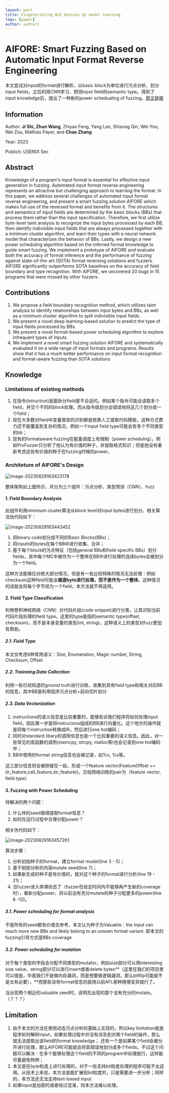 ```yaml
---
layout: post
title: Fingerprinting BLE Devices by model learning
tags: [paper]
author: author1
---
```


# AIFORE: Smart Fuzzing Based on Automatic Input Format Reverse Engineering

本文尝试对input的format进行解析，以basic block为单位进行污点分析、划分input fields，之后利用CNN学习、预测input field的semantic type。得到了input knowledge后，提出了一种新的power schedualing of fuzzing。[原文链接](https://www.usenix.org/conference/usenixsecurity23/presentation/shi-ji)

## Information

Author:  **Ji Shi, Zhun Wang**, Zhiyao Feng, Yang Lan, Shisong Qin, Wei You, Wei Zou, Mathias Payer, and **Chao Zhang**

Year: 2023

Publich: USENIX Sec



## Abstract

Knowledge of a program's input format is essential for effective input generation in fuzzing. Automated input format reverse engineering represents an attractive but challenging approach to learning the format. In this paper, we address several challenges of automated input format reverse engineering, and present a smart fuzzing solution AIFORE which makes full use of the reversed format and benefits from it. The structures and semantics of input fields are determined by the basic blocks (BBs) that process them rather than the input specification. Therefore, we first utilize byte-level taint analysis to recognize the input bytes processed by each BB, then identify indivisible input fields that are always processed together with a minimum cluster algorithm, and learn their types with a neural network model that characterizes the behavior of BBs. Lastly, we design a new power scheduling algorithm based on the inferred format knowledge to guide smart fuzzing. We implement a prototype of AIFORE and evaluate both the accuracy of format inference and the performance of fuzzing against state-of-the-art (SOTA) format reversing solutions and fuzzers. AIFORE significantly outperforms SOTA baselines on the accuracy of field boundary and type recognition. With AIFORE, we uncovered 20 bugs in 15 programs that were missed by other fuzzers.



## Contributions

1. We propose a field boundary recognition method, which utilizes taint analysis to identify relationships between input bytes and BBs, as well as a minimum cluster algorithm to split indivisible input fields.
2. We present a novel deep learning–based solution to predict the type of input fields processed by BBs.
3. We present a novel format-based power scheduling algorithm to explore infrequent types of inputs
4. We implement a novel smart fuzzing solution AIFORE and systematically evaluated it on a wide range of input formats and programs. Results show that it has a much better performance on input format recognition and format-aware fuzzing than SOTA solutions



## Knowledge

### Limitations of existing methods

1. 在指令(intruction)层面拆分field是不合适的。例如某个指令可能会读取多个field，并交个不同的block处理，而从指令级划分会错误地将这几个划分成一个field；
2. 现在大多数对field中变量类型的识别都是依靠人工提取代码模板，这种方式费力还不能覆盖到复杂的情况，例如一个input field type可能会有多个不同类型的bb；
3. 现有的formataware fuzzing在能量调度上有限制（power schedulng）。例如ProFuzzer只分析了他认为有价值的种子，并提取格式知识；但是他没有重新考虑这些有价值的种子在fuzzing时候的power。



### Architeture of AIFORE's Design

![image-20230829163423178](../Images/image-20230829163423178.png)

整体架构如上图所示，共分为三个组件：污点分析、类型预测（CNN）、fuzz

#### 1. Field Boundary Analysis

此组件利用minimum cluster算法从block level对input bytes进行划分，相关算法伪代码如下：

![image-20230829163443452](../Images/image-20230829163443452.png)

1. 将binary code划分成不同的Basic Blocks(BBs)；
2. 将inputs的bytes在每个BB中进行收集、合并；
3. 基于每个block的污点特征（包括general BBs和field-specific BBs）划分fields，其中每个MC中被作为一个整体在BB中进行处理的连续bytes会被划分为一个field。

这种方法能够应对绝大部分情况，但是有一些比较特殊的情况无法处理：例如checksum这种field可能会**被逐byte进行处理，而不是作为一个整体**。这种情况的话就会将每个字节视为一个field，本方法就不再适用。

#### 2. Field Type Classification

利用卷积神经网络（CNN）对代码片段(code snippet)进行分类，让其识别当前代码片段处理的field type。这里的type是指的semantic type(offset, checksum)，而不是本身变量的类型(int, string)，这种语义上的类型对fuzz更加有帮助。

##### 2.1. Field Type

本文仅考虑6种常用语义：Size, Enumeration, Magic number, String, Checksum, Offset

##### 2.2. Trainning Data Collection

利用一些已经知道的ground truth进行训练，收集到具有field type和相关对应BB的信息，其中BB是利用程序污点分析+前向切片划分

##### 2.3. Data Vectorization

1. instructions的语义信息是比较重要的，能够告诉我们程序将如何处理input field，因此第一步是将instrucions组成的BB进行向量化。这个地方的操作就是将每个instruction转换成IR，然后进行one hot编码；
2. 同时对standard libary的调用信息也是一个比较重要的语义信息。因此，对一些常见的库函数的调用(memcpy, strcpy, malloc等)也会记录到one hot编码中；
3. BB中使用的format string信息也会被记录，如%x, %s等。

这三部分信息将会被拼接在一起，形成一个feature vector(FeatureOffset += (ir_feature,call_feature,str_feature))，交给网络训练的pair为（feature vector, field type）



#### 3. Fuzzing with Power Scheduling

待解决的两个问题：

1. 什么样的seed值得提取format信息？
2. 如何在运行过程中合理分配power？

相关伪代码如下：

![image-20230829163457261](../Images/image-20230829163457261.png)

算法步骤：

1. 分析初始种子的format，建立format model(line 3 - 5)；
2. 基于刚刚分析的内容mutate seed(line 7)；
3. 如果新生成的种子是有价值的，就对这个种子的format进行分析(line 19 - 21)；
4. 当fuzzer进入停滞状态了（fuzzer在给定时间内不能够再产生新的coverage时），重新分配power，将以前没有充分mutate的种子分配更多的power(line 8 -12)。



##### 3.1. Power scheduling for format analysis

不是所有的seed都有价值去参考，本文认为种子为Valuable：the input can reach more new BBs and likely belong to an unseen format variant. 即本文的fuzzing引导方式是BBs coverage

##### 3.2. Power scheduling for mutation

对于每个类型的字段会分配不同类型的mutator，例如size部分可以用interesting size value、string部分可以进行insert或者delete bytes**（这里在我们的项目里可以借鉴，毕竟我们不是做内存漏洞，而是想要做逻辑漏洞，那么bitflip可能就不是太有必要）。**而那些没有format信息的就用以前AFL那种随便变异就行了。



当出现两个相近的valuable seed时，说明先出现的那个没有充分的mutate。（？？？）



## Limitation

1. 由于本文的方法在使用动态污点分析的基础上实现的，所以key limitation就是程序如何解析input，如果处理过程中并没有涉及到对某个field的操作，那么就无法提取出该field的format knowledge；
   还有一个是如果某个field会被分开进行处理，那么AIFORE可能就会将其错误地划分成多个fields。不过这个问题可以解决：在多个能够处理这个field的不同的progrem中处理就行，这样能尽量避免特例；
2. 本文是在byte粒度上进行处理的，对于一些支持bit粒度处理的程序可能不太适用。从技术上来说，本方法是能扩展到bit粒度的，只是需要进一步分析；同样的，本方法还无法支持text-based input
3. 如果input是加密的或者经过混淆，则本方法难以处理。